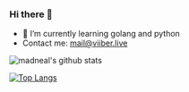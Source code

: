 ### Hi there 👋
- 🌱 I’m currently learning golang and python
- Contact me: mail@viiber.live

![madneal's github stats](https://github-readme-stats.vercel.app/api?username=Dimlitter&show_icons=true&theme=radical) 


[![Top Langs](https://github-readme-stats.vercel.app/api/top-langs/?username=Dimlitter&layout=compact&theme=dracula)](https://github.com/Dimlitter)
